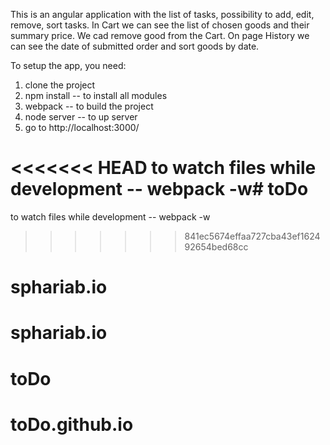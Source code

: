 This is an angular application with the list of tasks, possibility to add, edit, remove, sort tasks.
In Cart we can see the list of chosen goods and their summary price.
We cad remove good from the Cart.
On page History we can see the date of submitted order and sort goods by date.

To setup the app, you need:
1) clone the project
2) npm install -- to install all modules
4) webpack -- to build the project
3) node server -- to up server
4) go to http://localhost:3000/

<<<<<<< HEAD
to watch files while development -- webpack -w# toDo
=======
to watch files while development -- webpack -w
>>>>>>> 841ec5674effaa727cba43ef162492654bed68cc
# sphariab.io
# sphariab.io
# toDo
# toDo.github.io
